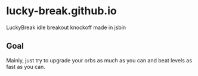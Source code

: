 # lucky-break.github.io
LuckyBreak idle breakout knockoff made in jsbin

## Goal
Mainly, just try to upgrade your orbs as much as you can and beat levels as fast as you can.
